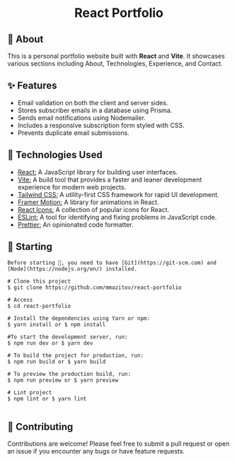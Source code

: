 <h1 align="center">React Portfolio</h1>

## 🎯 About

This is a personal portfolio website built with **React** and **Vite**. It showcases various sections including About, Technologies, Experience, and Contact.

## ✨ Features

- Email validation on both the client and server sides.
- Stores subscriber emails in a database using Prisma.
- Sends email notifications using Nodemailer.
- Includes a responsive subscription form styled with CSS.
- Prevents duplicate email submissions.

## 🚀 Technologies Used

- [React:](https://pt-br.reactjs.org/) A JavaScript library for building user interfaces.
- [Vite:](https://vite.dev/) A build tool that provides a faster and leaner development experience for modern web projects.
- [Tailwind CSS:](https://tailwindcss.com/) A utility-first CSS framework for rapid UI development.
- [Framer Motion:](https://motion.dev/) A library for animations in React.
- [React Icons:](https://react-icons.github.io/react-icons/) A collection of popular icons for React.
- [ESLint:](https://eslint.org/) A tool for identifying and fixing problems in JavaScript code.
- [Prettier:](https://prettier.io/) An opinionated code formatter.

## 🏁 Starting

```
Before starting 🏁, you need to have [Git](https://git-scm.com) and [Node](https://nodejs.org/en/) installed.

# Clone this project
$ git clone https://github.com/mmazitov/react-portfolio

# Access
$ cd react-portfolio

# Install the dependencies using Yarn or npm:
$ yarn install or $ npm install

#To start the development server, run:
$ npm run dev or $ yarn dev

# To build the project for production, run:
$ npm run build or $ yarn build

# To preview the production build, run:
$ npm run preview or $ yarn preview

# Lint project
$ npm lint or $ yarn lint


```

## 🤝 Contributing

Contributions are welcome! Please feel free to submit a pull request or open an issue if you encounter any bugs or have feature requests.
